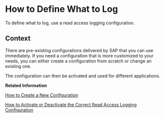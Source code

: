 <!-- loio0eb55426d3134c9fb641a9c67d51ab6d -->

# How to Define What to Log

To define what to log, use a read access logging configuration.



<a name="loio0eb55426d3134c9fb641a9c67d51ab6d__context_lfw_tjl_z2b"/>

## Context

There are pre-existing configurations delivered by SAP that you can use immediately. If you need a configuration that is more customized to your needs, you can either create a configuration from scratch or change an existing one.

The configuration can then be activated and used for different applications.

**Related Information**  


[How to Create a New Configuration](how-to-create-a-new-configuration-b1a3c9d.md "You can define what to log by creating your own read access logging configuration or modifying a template delivered by SAP.")

[How to Activate or Deactivate the Correct Read Access Logging Configuration](how-to-activate-or-deactivate-the-correct-read-access-logging-configuration-dde20aa.md "")

